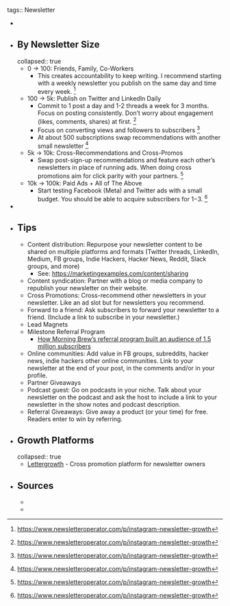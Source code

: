 tags:: Newsletter

-
- ## By Newsletter Size
  collapsed:: true
	- 0 → 100: Friends, Family, Co-Workers
		- This creates accountability to keep writing. I recommend starting with a weekly newsletter you publish on the same day and time every week. [^1]
	- 100 → 5k: Publish on Twitter and LinkedIn Daily
		- Commit to 1 post a day and 1-2 threads a week for 3 months. Focus on posting consistently. Don’t worry about engagement (likes, comments, shares) at first. [^1]
		- Focus on converting views and followers to subscribers [^1]
		- At about 500 subscriptions swap recommendations with another small newsletter [^1]
	- 5k → 10k: Cross-Recommendations and Cross-Promos
		- Swap post-sign-up recommendations and feature each other’s newsletters in place of running ads. When doing cross promotions aim for click parity with your partners. [^1]
	- 10k → 100k: Paid Ads + All of The Above
		- Start testing Facebook (Meta) and Twitter ads with a small budget. You should be able to acquire subscribers for $1-$3. [^1]
-
- ## Tips
	- Content distribution: Repurpose your newsletter content to be shared on multiple platforms and formats (Twitter threads, LinkedIn, Medium, FB groups, Indie Hackers, Hacker News, Reddit, Slack groups, and more)
		- See: https://marketingexamples.com/content/sharing
	- Content syndication: Partner with a blog or media company to republish your newsletter on their website.
	- Cross Promotions: Cross-recommend other newsletters in your newsletter. Like an ad slot but for newsletters you recommend.
	- Forward to a friend: Ask subscribers to forward your newsletter to a friend. (Include a link to subscribe in your newsletter.)
	- Lead Magnets
	- Milestone Referral Program
		- [How Morning Brew’s referral program built an audience of 1.5 million subscribers](https://medium.com/the-mission/how-morning-brews-referral-program-built-an-audience-of-1-5-million-subscribers-3315482c1aa5)
	- Online communities: Add value in FB groups, subreddits, hacker news, indie hackers other online communities. Link to your newsletter at the end of your post, in the comments and/or in your profile.
	- Partner Giveaways
	- Podcast guest: Go on podcasts in your niche. Talk about your newsletter on the podcast and ask the host to include a link to your newsletter in the show notes and podcast description.
	- Referral Giveaways: Give away a product (or your time) for free. Readers enter to win by referring.
- ## Growth Platforms
  collapsed:: true
	- [Lettergrowth](https://lettergrowth.com/) - Cross promotion platform for newsletter owners
- ## Sources
	- [^1]: https://www.newsletteroperator.com/p/instagram-newsletter-growth
	- [^2]: https://inboxcollective.com/ways-to-grow-your-newsletter-list/
